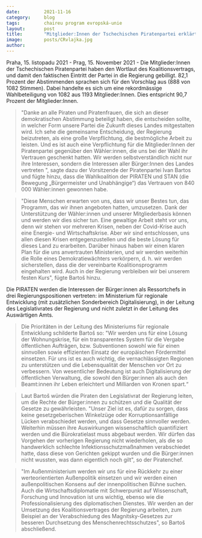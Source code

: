 ```yaml
---
date:         2021-11-16
category:     blog
tags:         chaireu program evropská-unie 
layout:       post
title:        "Mitglieder:Innen der Tschechischen Piratenpartei erklärten sich bereit, der Regierung beizutreten."
image:        posts/CRvlajka.jpg
author:       
---
```


Praha, 15. listopadu 2021 - Prag, 15. November 2021 - Die Mitglieder:Innen der Tschechischen Piratenpartei haben den Wortlaut des Koalitionsvertrags, und damit den faktischen Eintritt der Partei in die Regierung gebilligt. 82,1 Prozent der Abstimmenden sprachen sich für den Vorschlag aus (888 von 1082 Stimmen). Dabei handelte es sich um eine rekordmässige Wahlbeteiligung von 1082 aus 1193 Mitglieder:Innen. Dies entspricht 90,7 Prozent der Mitglieder:Innen.

> "Danke an alle Piraten und Piratenfrauen, die sich an dieser demokratischen Abstimmung beteiligt haben, die entscheiden sollte, in welcher Form unsere Partei die Zukunft dieses Landes mitgestalten wird. Ich sehe die gemeinsame Entscheidung, der Regierung beizutreten, als eine große Verpflichtung, die bestmögliche Arbeit zu leisten. Und es ist auch eine Verpflichtung für die Mitglieder:Innen der Piratenpartei gegenüber den Wähler:innen, die uns bei der Wahl ihr Vertrauen geschenkt hatten. Wir werden selbstverständlich nicht nur ihre Interessen, sondern die Interessen aller Bürger:Innen des Landes vertreten ", sagte dazu der Vorsitzende der Piratenpartei Ivan Bartos und fügte hinzu, dass die Wahlkoalition der PIRATEN und STAN (die Bewegung „Bürgermeister und Unabhängige“) das Vertrauen von 840 000 Wähler:innen gewonnen habe.

> "Diese Menschen erwarten von uns, dass wir unser Bestes tun, das Programm, das wir ihnen angeboten hatten, umzusetzen. Dank der Unterstützung der Wähler:innen und unserer Mitgliederbasis können und werden wir dies sicher tun. Eine gewaltige Arbeit steht vor uns, denn wir stehen vor mehreren Krisen, neben der Covid-Krise auch eine Energie- und Wirtschaftskrise. Aber wir sind entschlossen, uns allen diesen Krisen entgegenzustellen und die beste Lösung für dieses Land zu erarbeiten. Darüber hinaus haben wir einen klaren Plan für die uns anvertrauten Ministerien, und wir werden weiterhin die Rolle eines Demokratiewächters verkörpern, d. h. wir werden sicherstellen, dass die der vereinbarte Koalitionsprogramm eingehalten wird. Auch in der Regierung verbleiben wir bei unserem festen Kurs", fügte Bartoš hinzu.  

Die PIRATEN werden die Interessen der Bürger:innen als Ressortchefs in drei Regierungspositionen vertreten: im Ministerium für regionale Entwicklung (mit zusätzlichen Sonderbereich Digitalisierung), in der Leitung des Legislativrates der Regierung und nicht zuletzt in der Leitung des Auswärtigen Amts. 

> Die Prioritäten in der Leitung des Ministeriums für regionale Entwicklung schilderte Bartoš so:  "Wir werden uns für eine Lösung der Wohnungskrise, für ein transparentes System für die Vergabe öffentlichen Aufträgen, bzw. Subventionen sowohl wie für einen sinnvollen sowie effizienten Einsatz der europäischen Fördermittel einsetzen. Für uns ist es auch wichtig, die vernachlässigten Regionen zu unterstützen und die Lebensqualität der Menschen vor Ort zu verbessern. Von wesentlicher Bedeutung ist auch Digitalisierung der öffentlichen Verwaltung, die sowohl den Bürger:innen als auch den Beamt:innen ihr Leben erleichtert und Milliarden von Kronen spart.“ 

> Laut Bartoš würden die Piraten den Legislativrat der Regierung leiten, um die Rechte der Bürger:innen zu schützen und die Qualität der Gesetze zu gewährleisten. "Unser Ziel ist es, dafür zu sorgen, dass keine gesetzgeberischen Winkelzüge oder Korruptionsanfällige Lücken verabschiedet werden, und dass Gesetze sinnvoller werden. Weiterhin müssen ihre Auswirkungen wissenschaftlich quantifiziert werden und die Bürokratielast muss abgebaut werden. Wir dürfen das Vorgehen der vorherigen Regierung nicht wiederholen, als die so handwerklich schlechte Infektionsschutzmaßnahmen verabschiedet hatte, dass diese von Gerichten gekippt wurden und die Bürger:innen nicht wussten, was dann eigentlich noch gilt", so der Piratenchef.


> "Im Außenministerium werden wir uns für eine Rückkehr zu einer werteorientierten Außenpolitik einsetzen und wir werden einen außenpolitischen Konsens auf der innenpolitischen Bühne suchen. Auch die Wirtschaftsdiplomatie mit Schwerpunkt auf Wissenschaft, Forschung und Innovation ist uns wichtig, ebenso wie die Professionalisierung des diplomatischen Dienstes. Wir werden an der Umsetzung des Koalitionsvertrages der Regierung arbeiten, zum Beispiel an der Verabschiedung des Magnitsky-Gesetzes zur besseren Durchsetzung des Menschenrechtsschutzes", so Bartoš abschließend.
